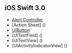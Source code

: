 ## iOS Swift 3.0
* [Alert Controller](https://github.com/shridharmalimca/Shridhar.github.io/tree/master/iOS/Swift%203.0/AlertController/AlertController)
* [Action Sheet] ()
* [UIButton]()
* [UITextField] ()
* [UITextView] ()
* [UIActivityIndicatorView] ()
